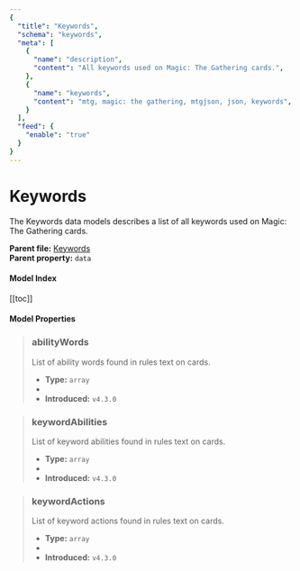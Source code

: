 ```yaml
---
{
  "title": "Keywords",
  "schema": "keywords",
  "meta": [
    {
      "name": "description",
      "content": "All keywords used on Magic: The Gathering cards.",
    },
    {
      "name": "keywords",
      "content": "mtg, magic: the gathering, mtgjson, json, keywords",
    }
  ],
  "feed": {
    "enable": "true"
  }
}
---
```


# Keywords

The Keywords data models describes a list of all keywords used on Magic: The Gathering cards.

**Parent file:** [Keywords](../../api/v5/Keywords.json.zip)   
**Parent property:** `data`

#### Model Index

<PropertyToggler/>

[[toc]]

#### Model Properties

> ### abilityWords
> List of ability words found in rules text on cards.
>
> - **Type:** `array`
> - <ExampleField type='abilityWords'/>
> - **Introduced:** `v4.3.0`

> ### keywordAbilities
> List of keyword abilities found in rules text on cards.
>
> - **Type:** `array`
> - <ExampleField type='keywordAbilities'/>
> - **Introduced:** `v4.3.0`

> ### keywordActions
> List of keyword actions found in rules text on cards.
>
> - **Type:** `array`
> - <ExampleField type='keywordActions'/>
> - **Introduced:** `v4.3.0`
